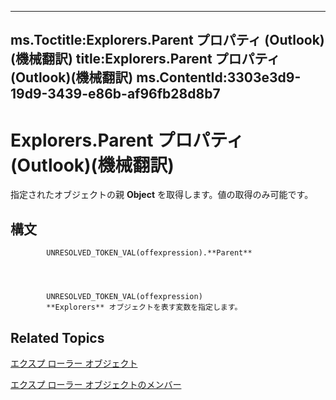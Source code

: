 

---
ms.Toctitle:Explorers.Parent プロパティ (Outlook)(機械翻訳)
title:Explorers.Parent プロパティ (Outlook)(機械翻訳)
ms.ContentId:3303e3d9-19d9-3439-e86b-af96fb28d8b7
---
# Explorers.Parent プロパティ (Outlook)(機械翻訳)




指定されたオブジェクトの親 **Object** を取得します。値の取得のみ可能です。

## 構文

            UNRESOLVED_TOKEN_VAL(offexpression).**Parent**




            UNRESOLVED_TOKEN_VAL(offexpression)
            **Explorers** オブジェクトを表す変数を指定します。



## Related Topics

[エクスプ ローラー オブジェクト](8398532a-1fad-7390-6778-109ac5e6c67c.md)

[エクスプ ローラー オブジェクトのメンバー](fcea707c-4a07-c375-b862-1cf15b31c07c.md)




